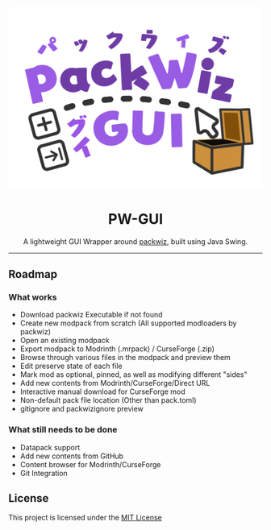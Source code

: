 <div style="text-align: center">
    <img src="./assets/pwgui_logo.svg" alt="PW-GUI Logo">    
    <h1>PW-GUI</h1>
    <p>A lightweight GUI Wrapper around <a href="https://github.com/packwiz/packwiz">packwiz</a>, built using Java Swing.</p>
</div>

---

## Roadmap
### What works
- Download packwiz Executable if not found
- Create new modpack from scratch (All supported modloaders by packwiz)
- Open an existing modpack
- Export modpack to Modrinth (.mrpack) / CurseForge (.zip)
- Browse through various files in the modpack and preview them
- Edit preserve state of each file
- Mark mod as optional, pinned, as well as modifying different "sides"
- Add new contents from Modrinth/CurseForge/Direct URL
- Interactive manual download for CurseForge mod
- Non-default pack file location (Other than pack.toml)
- gitignore and packwizignore preview

### What still needs to be done
- Datapack support
- Add new contents from GitHub
- Content browser for Modrinth/CurseForge
- Git Integration

## License
This project is licensed under the [MIT License](./LICENSE)